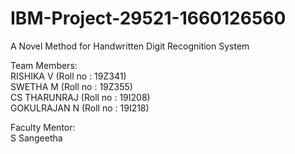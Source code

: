 # IBM-Project-29521-1660126560
A Novel Method for Handwritten Digit Recognition System

Team Members:<br>
RISHIKA V (Roll no : 19Z341)<br>
SWETHA M (Roll no : 19Z355)<br>
CS THARUNRAJ (Roll no : 19I208)<br>
GOKULRAJAN N (Roll no : 19I218)<br>

Faculty Mentor:<br>
S Sangeetha
